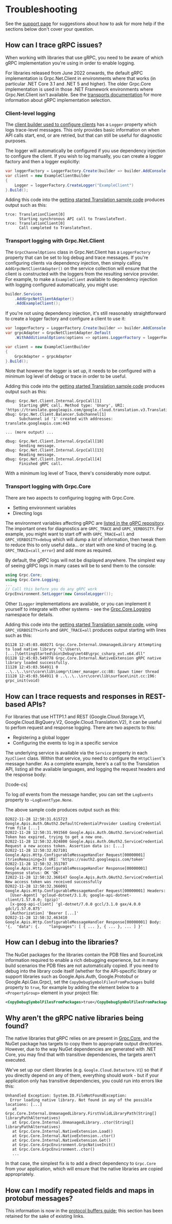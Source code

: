 # Troubleshooting

See the [support page](support.md) for suggestions about how to ask for more help
if the sections below don't cover your question.

## How can I trace gRPC issues?

When working with libraries that use gRPC, you need to be aware of which gRPC
implementation you're using in order to enable logging.

For libraries released from June 2022 onwards, the default gRPC implementation is Grpc.Net.Client
in environments where that works (in particular .NET Core 3.1 and .NET 5 and higher). The
older Grpc.Core implementation is used in those .NET Framework environments where Grpc.Net.Client
isn't available. See the [transports documentation](transports.md) for more information about
gRPC implementation selection.

### Client-level logging

The [client builder used to configure clients](client-configuration.md) has a `Logger` property
which logs trace-level messages. This only provides basic information on when API calls start, end,
or are retried, but that can still be useful for diagnostic purposes.

The logger will automatically be configured if you use dependency injection to configure the client.
If you wish to log manually, you can create a logger factory and then a logger explicitly:

```csharp
var loggerFactory = LoggerFactory.Create(builder => builder.AddConsole().SetMinimumLevel(LogLevel.Trace));
var client = new ExampleClientBuilder
{
    Logger = loggerFactory.CreateLogger("ExampleClient")
}.Build();
```

Adding this code into the [getting started Translation sample code](getting-started.md) produces output such as this:

```text
trce: TranslationClient[0]
      Starting synchronous API call to TranslateText.
trce: TranslationClient[0]
      Call completed to TranslateText.
```

### Transport logging with Grpc.Net.Client

The `GrpcChannelOptions` class in Grpc.Net.Client has a `LoggerFactory` property that can be set
to log debug and trace messages. If you're configuring clients via dependency injection, then simply calling
`AddGrpcNetClientAdapter()` on the service collection will ensure that the client is constructed with the loggers
from the resulting service provider. For example, to make a `ExampleClient` available to dependency
injection with logging configured automatically, you might use:

```csharp
builder.Services
    .AddGrpcNetClientAdapter()
    .AddExampleClient();
```

If you're not using dependency injection, it's still reasonably straightforward to create a logger factory
and configure a client to use it:

```csharp
var loggerFactory = LoggerFactory.Create(builder => builder.AddConsole().SetMinimumLevel(LogLevel.Debug));
var grpcAdapter = GrpcNetClientAdapter.Default
    .WithAdditionalOptions(options => options.LoggerFactory = loggerFactory);

var client = new ExampleClientBuilder
{
    GrpcAdapter = grpcAdapter
}.Build();
```

Note that however the logger is set up, it needs to be configured with a minimum log level of debug or trace
in order to be useful.

Adding this code into the [getting started Translation sample code](getting-started.md) produces output such as this:

```text
dbug: Grpc.Net.Client.Internal.GrpcCall[1]
      Starting gRPC call. Method type: 'Unary', URI: 'https://translate.googleapis.com/google.cloud.translation.v3.TranslationService/TranslateText'.
dbug: Grpc.Net.Client.Balancer.Subchannel[1]
      Subchannel id '1' created with addresses: translate.googleapis.com:443

... (more output) ...

dbug: Grpc.Net.Client.Internal.GrpcCall[18]
      Sending message.
dbug: Grpc.Net.Client.Internal.GrpcCall[13]
      Reading message.
dbug: Grpc.Net.Client.Internal.GrpcCall[4]
      Finished gRPC call.
```

With a minimum log level of Trace, there's considerably more output.

### Transport logging with Grpc.Core

There are two aspects to configuring logging with Grpc.Core.

- Setting environment variables
- Directing logs

The environment variables affecting gRPC are [listed in the gRPC
repository](https://github.com/grpc/grpc/blob/master/doc/environment_variables.md).
The important ones for diagnostics are `GRPC_TRACE` and
`GRPC_VERBOSITY`. For example, you might want to start off with
`GRPC_TRACE=all` and `GRPC_VERBOSITY=debug` which will dump a *lot*
of information, then tweak them to reduce this to only useful
data... or start with one kind of tracing (e.g.
`GRPC_TRACE=call_error`) and add more as required.

By default, the gRPC logs will not be displayed anywhere. The
simplest way of seeing gRPC logs in many cases will be to send them
to the console:

```csharp
using Grpc.Core;
using Grpc.Core.Logging;
...
// Call this before you do any gRPC work
GrpcEnvironment.SetLogger(new ConsoleLogger());
```

Other `ILogger` implementations are available, or you can implement
it yourself to integrate with other systems - see the
[Grpc.Core.Logging](https://github.com/grpc/grpc/tree/master/src/csharp/Grpc.Core/Logging)
namespace for details.

Adding this code into the [getting started Translation sample code](getting-started.md),
using `GRPC_VERBOSITY=info` and `GRPC_TRACE=all` produces output starting with lines such as this:

```text
D1128 12:45:03.460271 Grpc.Core.Internal.UnmanagedLibrary Attempting to load native library "C:\Users\[...]\GettingStarted\bin\Debug\net48\grpc_csharp_ext.x64.dll"
D1128 12:45:03.549778 Grpc.Core.Internal.NativeExtension gRPC native library loaded successfully.
I1128 12:45:03.564911 0 ..\..\..\src\core\lib\iomgr\timer_manager.cc:88: Spawn timer thread
I1128 12:45:03.564911 0 ..\..\..\src\core\lib\surface\init.cc:196: grpc_init(void)
```

## How can I trace requests and responses in REST-based APIs?

For libraries that use HTTP1.1 and REST (Google.Cloud.Storage.V1, Google.Cloud.BigQuery.V2, Google.Cloud.Translation.V2),
it can be useful to perfom request and response logging. There are two aspects to this:

- Registering a global logger
- Configuring the events to log in a specific service

The underlying service is available via the `Service` property in each `XyzClient` class. Within
that service, you need to configure the `HttpClient`'s message handler. As a complete example,
here's a call to the Translation API, listing all the available languages, and logging the request
headers and the response body:

[!code-cs[](../examples/help.Faq.txt#RestLogging)]

To log *all* events from the message handler, you can set the `LogEvents` property to
`~LogEventType.None`.

The above sample code produces output such as this:

```text
D2022-11-28 12:50:31.615723 Google.Apis.Auth.OAuth2.DefaultCredentialProvider Loading Credential from file [...]
D2022-11-28 12:50:31.991560 Google.Apis.Auth.OAuth2.ServiceCredential Token has expired, trying to get a new one.
D2022-11-28 12:50:32.024800 Google.Apis.Auth.OAuth2.ServiceCredential Request a new access token. Assertion data is: [...]
D2022-11-28 12:50:32.027101 Google.Apis.Http.ConfigurableMessageHandler Request[00000001] (triesRemaining=3) URI: 'https://oauth2.googleapis.com/token'
D2022-11-28 12:50:32.351707 Google.Apis.Http.ConfigurableMessageHandler Response[00000001] Response status: OK 'OK'
I2022-11-28 12:50:32.360147 Google.Apis.Auth.OAuth2.ServiceCredential New access token was received successfully
D2022-11-28 12:50:32.366091 Google.Apis.Http.ConfigurableMessageHandler Request[00000001] Headers:
  [User-Agent] 'gcloud-dotnet/3.1.0; google-api-dotnet-client/1.57.0.0; (gzip)'
  [x-goog-api-client] 'gl-dotnet/7.0.0 gccl/3.1.0 gax/4.0.0 gdcl/1.57.0.875'
  [Authorization] 'Bearer [...]'
D2022-11-28 12:50:32.463410 Google.Apis.Http.ConfigurableMessageHandler Response[00000001] Body: '{.  "data": {.    "languages": [ { ... }, { ... }, ... ] }'
```

## How can I debug into the libraries?

The NuGet packages for the libraries contain the PDB files
and SourceLink information required to enable a rich debugging experience,
but in many build scenarios the PDB files are not automatically copied.
If you need to debug into the library code itself (whether for the
API-specific library or support libraries such as Google.Apis.Auth,
Google.Protobuf or Google.Api.Gax.Grpc), set the
`CopyDebugSymbolFilesFromPackages` build property to `true`, for example
by adding the element below to a `<PropertyGroup>` element in your project file:

```xml
<CopyDebugSymbolFilesFromPackages>true</CopyDebugSymbolFilesFromPackages>
```

## Why aren't the gRPC native libraries being found?

The native libraries that gRPC relies on are present in
[Grpc.Core](https://www.nuget.org/packages/Grpc.Core/),
and the NuGet package has targets to copy them to appropriate output
directories. However, due to the way NuGet dependencies are
generated with .NET Core, you may find that with transitive
dependencies, the targets aren't executed.

We've set up our client libraries (e.g. `Google.Cloud.Datastore.V1`)
so that if you directly depend on any of them, everything should
work - but if your application only has transitive dependencies, you
could run into errors like this:

```text
Unhandled Exception: System.IO.FileNotFoundException:
  Error loading native library. Not found in any of the possible locations: [...]
   at Grpc.Core.Internal.UnmanagedLibrary.FirstValidLibraryPath(String[] libraryPathAlternatives)
   at Grpc.Core.Internal.UnmanagedLibrary..ctor(String[] libraryPathAlternatives)
   at Grpc.Core.Internal.NativeExtension.Load()
   at Grpc.Core.Internal.NativeExtension..ctor()
   at Grpc.Core.Internal.NativeExtension.Get()
   at Grpc.Core.GrpcEnvironment.GrpcNativeInit()
   at Grpc.Core.GrpcEnvironment..ctor()
   ...
```

In that case, the simplest fix is to add a direct dependency to
`Grpc.Core` from your application, which will ensure that the
native libraries are copied appropriately.

## How can I modify repeated fields and maps in protobuf messages?

This information is now in the [protocol buffers guide](protobuf.md#repeated-fields-and-maps); this section has been
retained for the sake of existing links.
